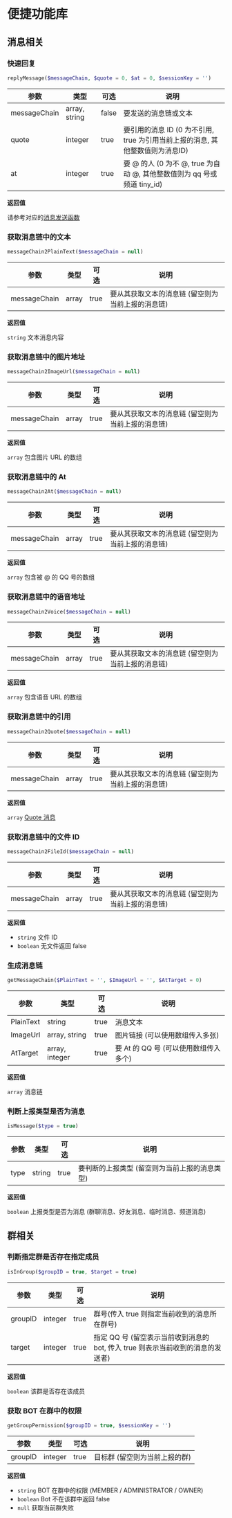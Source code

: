 # 便捷功能库

## 消息相关

### 快速回复

```php
replyMessage($messageChain, $quote = 0, $at = 0, $sessionKey = '')
```

| 参数 | 类型 | 可选 | 说明 |
| ---- | --- | ---- | --- |
| messageChain | array, string | false | 要发送的消息链或文本 |
| quote | integer | true | 要引用的消息 ID (0 为不引用, true 为引用当前上报的消息, 其他整数值则为消息ID) |
| at | integer | true | 要 @ 的人 (0 为不 @, true 为自动 @, 其他整数值则为 qq 号或频道 tiny_id) |

**返回值**

请参考对应的[消息发送函数](./core.md#消息发送与撤回)

### 获取消息链中的文本

```php
messageChain2PlainText($messageChain = null)
```

| 参数 | 类型 | 可选 | 说明 |
| ---- | --- | ---- | --- |
| messageChain | array | true | 要从其获取文本的消息链 (留空则为当前上报的消息链) |

**返回值**

`string` 文本消息内容

### 获取消息链中的图片地址

```php
messageChain2ImageUrl($messageChain = null)
```

| 参数 | 类型 | 可选 | 说明 |
| ---- | --- | ---- | --- |
| messageChain | array | true | 要从其获取文本的消息链 (留空则为当前上报的消息链) |

**返回值**

`array` 包含图片 URL 的数组

### 获取消息链中的 At

```php
messageChain2At($messageChain = null)
```

| 参数 | 类型 | 可选 | 说明 |
| ---- | --- | ---- | --- |
| messageChain | array | true | 要从其获取文本的消息链 (留空则为当前上报的消息链) |

**返回值**

`array` 包含被 @ 的 QQ 号的数组

### 获取消息链中的语音地址

```php
messageChain2Voice($messageChain = null)
```

| 参数 | 类型 | 可选 | 说明 |
| ---- | --- | ---- | --- |
| messageChain | array | true | 要从其获取文本的消息链 (留空则为当前上报的消息链) |

**返回值**

`array` 包含语音 URL 的数组

### 获取消息链中的引用

```php
messageChain2Quote($messageChain = null)
```

| 参数 | 类型 | 可选 | 说明 |
| ---- | --- | ---- | --- |
| messageChain | array | true | 要从其获取文本的消息链 (留空则为当前上报的消息链) |

**返回值**

`array` [Quote 消息](https://github.com/project-mirai/mirai-api-http/blob/master/docs/api/MessageType.md#quote)

### 获取消息链中的文件 ID

```php
messageChain2FileId($messageChain = null)
```

| 参数 | 类型 | 可选 | 说明 |
| ---- | --- | ---- | --- |
| messageChain | array | true | 要从其获取文本的消息链 (留空则为当前上报的消息链) |

**返回值** 

- <Badge type="tip" text="成功" vertical="middle" /> `string` 文件 ID
- <Badge type="danger" text="失败" vertical="middle" /> `boolean` 无文件返回 false

### 生成消息链

```php
getMessageChain($PlainText = '', $ImageUrl = '', $AtTarget = 0)
```

| 参数 | 类型 | 可选 | 说明 |
| ---- | --- | ---- | --- |
| PlainText | string | true | 消息文本 |
| ImageUrl | array, string | true | 图片链接 (可以使用数组传入多张) |
| AtTarget | array, integer | true | 要 At 的 QQ 号 (可以使用数组传入多个) |

**返回值**

`array` 消息链

### 判断上报类型是否为消息

```php
isMessage($type = true)
```

| 参数 | 类型 | 可选 | 说明 |
| ---- | --- | ---- | --- |
| type | string | true | 要判断的上报类型 (留空则为当前上报的消息类型) |

**返回值**

`boolean` 上报类型是否为消息 (群聊消息、好友消息、临时消息、频道消息)

## 群相关

### 判断指定群是否存在指定成员

```php
isInGroup($groupID = true, $target = true)
```

| 参数 | 类型 | 可选 | 说明 |
| ---- | --- | ---- | --- |
| groupID | integer | true | 群号(传入 true 则指定当前收到的消息所在群号) |
| target | integer | true | 指定 QQ 号 (留空表示当前收到消息的 bot, 传入 true 则表示当前收到的消息的发送者) |

**返回值**

`boolean` 该群是否存在该成员

### 获取 BOT 在群中的权限

```php
getGroupPermission($groupID = true, $sessionKey = '')
```

| 参数 | 类型 | 可选 | 说明 |
| ---- | --- | ---- | --- |
| groupID | integer | true | 目标群 (留空则为当前上报的群) |

**返回值**

- <Badge type="tip" text="成功" vertical="middle" /> `string` BOT 在群中的权限 (MEMBER / ADMINISTRATOR / OWNER)
- <Badge type="warning" text="失败" vertical="middle" /> `boolean` Bot 不在该群中返回 false
- <Badge type="danger" text="失败" vertical="middle" /> `null` 获取当前群失败
